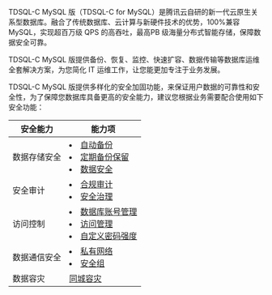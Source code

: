 TDSQL-C MySQL 版（TDSQL-C for MySQL）是腾讯云自研的新一代云原生关系型数据库。融合了传统数据库、云计算与新硬件技术的优势，100%兼容 MySQL，实现超百万级 QPS 的高吞吐，最高PB 级海量分布式智能存储，保障数据安全可靠。

TDSQL-C MySQL 版提供备份、恢复、监控、快速扩容、数据传输等数据库运维全套解决方案，为您简化 IT 运维工作，让您能更加专注于业务发展。

TDSQL-C MySQL 版提供多样化的安全加固功能，来保证用户数据的可靠性和安全性，为了保障您数据库具备更高的安全能力，建议您根据业务需要配合使用如下安全功能：

| 安全能力 | 能力项 | 
|---------|---------|
| 数据存储安全 | <li><a href="https://www.tencentcloud.com/document/product/1098/52618" target="_blank">自动备份</a></li><li><a href="https://www.tencentcloud.com/document/product/1098/52618" target="_blank">定期备份保留</a></li><li><a href="https://www.tencentcloud.com/document/product/1098/52618" target="_blank">数据安全</a></li> | 
| 安全审计 | <li><a href="https://www.tencentcloud.com/document/product/1098/52619" target="_blank">合规审计</a></li><li><a href="https://www.tencentcloud.com/document/product/1098/52619" target="_blank">安全治理</a></li> | 
| 访问控制 | <li><a href="https://intl.cloud.tencent.com/document/product/1098/44645" target="_blank">数据库账号管理</a></li><li><a href="https://intl.cloud.tencent.com/document/product/1098/44645" target="_blank">访问管理</a></li><li><a href="https://intl.cloud.tencent.com/document/product/1098/44645" target="_blank">自定义密码强度</a></li> | 
| 数据通信安全 | <li><a href="https://www.tencentcloud.com/document/product/1098/52622" target="_blank">私有网络</a></li><li><a href="https://www.tencentcloud.com/document/product/1098/52622" target="_blank">安全组</a></li> | 
| 数据容灾 | <a href="https://www.tencentcloud.com/document/product/1098/52621" target="_blank">同城容灾</a> | 

